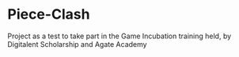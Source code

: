 # Piece-Clash
Project as a test to take part in the Game Incubation training held, by Digitalent Scholarship and Agate Academy
